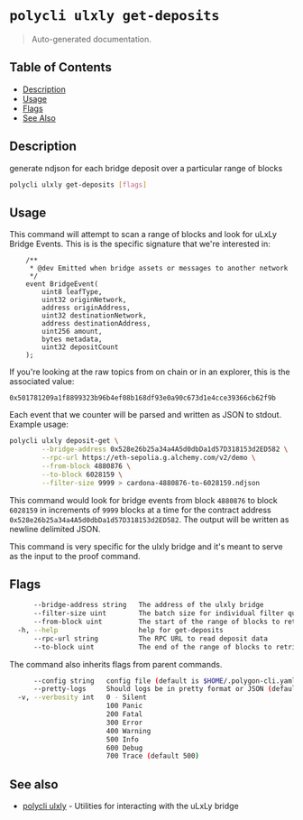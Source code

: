 # `polycli ulxly get-deposits`

> Auto-generated documentation.

## Table of Contents

- [Description](#description)
- [Usage](#usage)
- [Flags](#flags)
- [See Also](#see-also)

## Description

generate ndjson for each bridge deposit over a particular range of blocks

```bash
polycli ulxly get-deposits [flags]
```

## Usage

This command will attempt to scan a range of blocks and look for uLxLy
Bridge Events. This is is the specific signature that we're interested
in:

```solidity
    /**
     * @dev Emitted when bridge assets or messages to another network
     */
    event BridgeEvent(
        uint8 leafType,
        uint32 originNetwork,
        address originAddress,
        uint32 destinationNetwork,
        address destinationAddress,
        uint256 amount,
        bytes metadata,
        uint32 depositCount
    );

```

If you're looking at the raw topics from on chain or in an explorer, this is the associated value:

`0x501781209a1f8899323b96b4ef08b168df93e0a90c673d1e4cce39366cb62f9b`

Each event that we counter will be parsed and written as JSON to
stdout. Example usage:

```bash
polycli ulxly deposit-get \
        --bridge-address 0x528e26b25a34a4A5d0dbDa1d57D318153d2ED582 \
        --rpc-url https://eth-sepolia.g.alchemy.com/v2/demo \
        --from-block 4880876 \
        --to-block 6028159 \
        --filter-size 9999 > cardona-4880876-to-6028159.ndjson
```

This command would look for bridge events from block `4880876` to
block `6028159` in increments of `9999` blocks at a time for the
contract address `0x528e26b25a34a4A5d0dbDa1d57D318153d2ED582`. The
output will be written as newline delimited JSON.

This command is very specific for the ulxly bridge and it's meant to
serve as the input to the proof command.



## Flags

```bash
      --bridge-address string   The address of the ulxly bridge
      --filter-size uint        The batch size for individual filter queries (default 1000)
      --from-block uint         The start of the range of blocks to retrieve
  -h, --help                    help for get-deposits
      --rpc-url string          The RPC URL to read deposit data
      --to-block uint           The end of the range of blocks to retrieve
```

The command also inherits flags from parent commands.

```bash
      --config string   config file (default is $HOME/.polygon-cli.yaml)
      --pretty-logs     Should logs be in pretty format or JSON (default true)
  -v, --verbosity int   0 - Silent
                        100 Panic
                        200 Fatal
                        300 Error
                        400 Warning
                        500 Info
                        600 Debug
                        700 Trace (default 500)
```

## See also

- [polycli ulxly](polycli_ulxly.md) - Utilities for interacting with the uLxLy bridge
